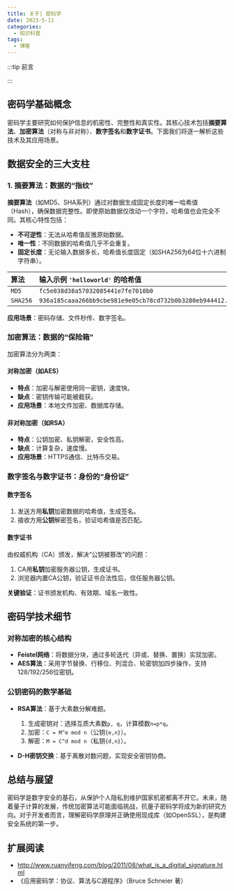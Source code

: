 ```yaml
---
title: 关于| 密码学
date: 2023-5-11
categories: 
  - 知识科普
tags: 
  - 博客
---
```


:::tip 前言



:::



## 密码学基础概念

密码学主要研究如何保护信息的机密性、完整性和真实性。其核心技术包括**摘要算法**、**加密算法**（对称与非对称）、**数字签名**和**数字证书**。下面我们将逐一解析这些技术及其应用场景。





## 数据安全的三大支柱

### 1. 摘要算法：数据的“指纹”
**摘要算法**（如MD5、SHA系列）通过对数据生成固定长度的唯一哈希值（Hash），确保数据完整性。即使原始数据仅改动一个字符，哈希值也会完全不同。其核心特性包括：
- **不可逆性**：无法从哈希值反推原始数据。
- **唯一性**：不同数据的哈希值几乎不会重复。
- **固定长度**：无论输入数据多长，哈希值长度固定（如SHA256为64位十六进制字符串）。

| 算法     | 输入示例 `'helloworld'` 的哈希值                          |
| :------- | :-------------------------------------------------------- |
| `MD5`    | `fc5e038d38a57032085441e7fe7010b0`                        |
| `SHA256` | `936a185caaa266bb9cbe981e9e05cb78cd732b0b3280eb944412...` |

**应用场景**：密码存储、文件秒传、数字签名。



### 加密算法：数据的“保险箱”
加密算法分为两类：
#### 对称加密（如AES）
- **特点**：加密与解密使用同一密钥，速度快。
- **缺点**：密钥传输可能被截获。
- **应用场景**：本地文件加密、数据库存储。

#### 非对称加密（如RSA）
- **特点**：公钥加密、私钥解密，安全性高。
- **缺点**：计算复杂，速度慢。
- **应用场景**：HTTPS通信、比特币交易。



### 数字签名与数字证书：身份的“身份证”
#### 数字签名
1. 发送方用**私钥**加密数据的哈希值，生成签名。
2. 接收方用**公钥**解密签名，验证哈希值是否匹配。

#### 数字证书
由权威机构（CA）颁发，解决“公钥被篡改”的问题：
1. CA用**私钥**加密服务器公钥，生成证书。
2. 浏览器内置CA公钥，验证证书合法性后，信任服务器公钥。

**关键验证**：证书颁发机构、有效期、域名一致性。



## 密码学技术细节

### 对称加密的核心结构
- **Feistel网络**：将数据分块，通过多轮迭代（异或、替换、置换）实现加密。
- **AES算法**：采用字节替换、行移位、列混合、轮密钥加四步操作，支持128/192/256位密钥。

### 公钥密码的数学基础
- **RSA算法**：基于大素数分解难题。
  1. 生成密钥对：选择互质大素数`p, q`，计算模数`n=p*q`。
  2. 加密：`C = M^e mod n`（公钥`{e,n}`）。
  3. 解密：`M = C^d mod n`（私钥`{d,n}`）。

- **D-H密钥交换**：基于离散对数问题，实现安全密钥协商。



## 总结与展望
密码学是数字安全的基石，从保护个人隐私到维护国家机密都离不开它。未来，随着量子计算的发展，传统加密算法可能面临挑战，抗量子密码学将成为新的研究方向。对于开发者而言，理解密码学原理并正确使用现成库（如OpenSSL），是构建安全系统的第一步。



## 扩展阅读
- http://www.ruanyifeng.com/blog/2011/08/what_is_a_digital_signature.html
- 《应用密码学：协议、算法与C源程序》（Bruce Schneier 著）
